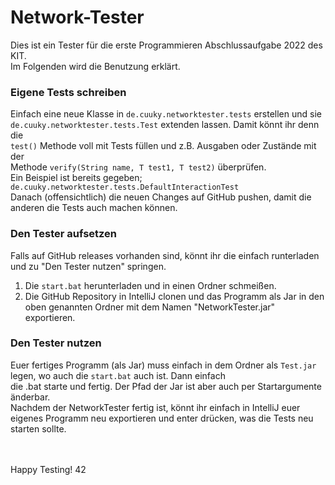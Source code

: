 # Network-Tester
Dies ist ein Tester für die erste Programmieren Abschlussaufgabe 2022 des KIT.<br>
Im Folgenden wird die Benutzung erklärt.

### Eigene Tests schreiben
Einfach eine neue Klasse in <code>de.cuuky.networktester.tests</code> erstellen und sie<br>
<code>de.cuuky.networktester.tests.Test</code> extenden lassen. Damit könnt ihr denn die<br>
<code>test()</code> Methode voll mit Tests füllen und z.B. Ausgaben oder Zustände mit der<br>
Methode <code>verify(String name, T test1, T test2)</code> überprüfen.<br>
Ein Beispiel ist bereits gegeben; <code>de.cuuky.networktester.tests.DefaultInteractionTest</code><br>
Danach (offensichtlich) die neuen Changes auf GitHub pushen, damit die anderen die Tests auch machen können.

### Den Tester aufsetzen
Falls auf GitHub releases vorhanden sind, könnt ihr die einfach runterladen und zu "Den Tester nutzen" springen.<br>
1. Die <code>start.bat</code> herunterladen und in einen Ordner schmeißen.<br>
2. Die GitHub Repository in IntelliJ clonen und das Programm als Jar in den oben genannten Ordner mit dem Namen "NetworkTester.jar" exportieren.<br>

### Den Tester nutzen
Euer fertiges Programm (als Jar) muss einfach in dem Ordner als <code>Test.jar</code> legen, wo auch die <code>start.bat</code> auch ist. Dann einfach<br>
die .bat starte und fertig. Der Pfad der Jar ist aber auch per Startargumente änderbar.<br>
Nachdem der NetworkTester fertig ist, könnt ihr einfach in IntelliJ euer eigenes Programm neu exportieren und enter drücken, was die Tests neu starten sollte. 
 
<br>
<br>
Happy Testing! 42
